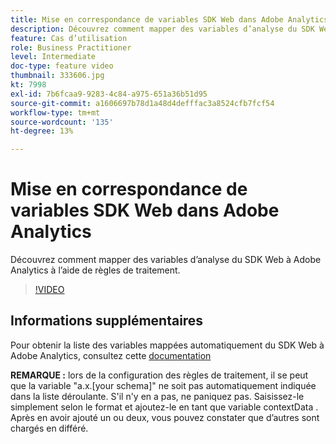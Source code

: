 ```yaml
---
title: Mise en correspondance de variables SDK Web dans Adobe Analytics
description: Découvrez comment mapper des variables d’analyse du SDK Web à Adobe Analytics à l’aide de règles de traitement.
feature: Cas d’utilisation
role: Business Practitioner
level: Intermediate
doc-type: feature video
thumbnail: 333606.jpg
kt: 7998
exl-id: 7b6fcaa9-9283-4c84-a975-651a36b51d95
source-git-commit: a1606697b78d1a48d4defffac3a8524cfb7fcf54
workflow-type: tm+mt
source-wordcount: '135'
ht-degree: 13%

---
```


# Mise en correspondance de variables SDK Web dans Adobe Analytics

Découvrez comment mapper des variables d’analyse du SDK Web à Adobe Analytics à l’aide de règles de traitement.

>[!VIDEO](https://video.tv.adobe.com/v/333606/?quality=12&learn=on)

## Informations supplémentaires 

Pour obtenir la liste des variables mappées automatiquement du SDK Web à Adobe Analytics, consultez cette [documentation](https://experienceleague.adobe.com/docs/experience-platform/edge/data-collection/adobe-analytics/automatically-mapped-vars.html)

**REMARQUE :** lors de la configuration des règles de traitement, il se peut que la variable &quot;a.x.[your schema]&quot; ne soit pas automatiquement indiquée dans la liste déroulante. S&#39;il n&#39;y en a pas, ne paniquez pas. Saisissez-le simplement selon le format et ajoutez-le en tant que variable contextData . Après en avoir ajouté un ou deux, vous pouvez constater que d’autres sont chargés en différé.
